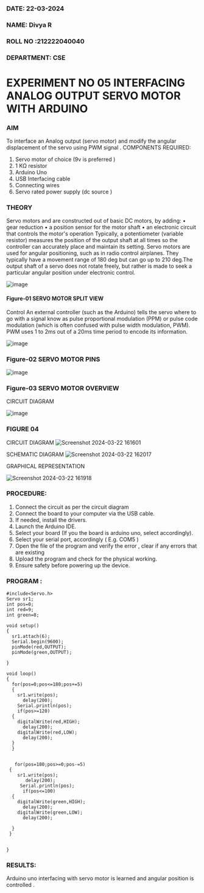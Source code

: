 ###  DATE: 22-03-2024

###  NAME: Divya R
###  ROLL NO :212222040040
###  DEPARTMENT: CSE


# EXPERIMENT NO 05 INTERFACING ANALOG OUTPUT SERVO MOTOR WITH ARDUINO

### AIM
To interface an Analog output (servo motor) and modify the angular displacement of the servo using PWM signal .
COMPONENTS REQUIRED:
1.	Servo motor of choice (9v is preferred )
2.	1 KΩ resistor 
3.	Arduino Uno 
4.	USB Interfacing cable 
5.	Connecting wires 
6.	Servo rated power supply (dc source )


### THEORY
Servo motors and are constructed out of basic DC motors, by adding:
•	 gear reduction
•	 a position sensor for the motor shaft
•	 an electronic circuit that controls the motor's operation
Typically, a potentiometer (variable resistor) measures the position of the output shaft at all times so the controller can accurately place and maintain its setting.
Servo motors are used for angular positioning, such as in radio control airplanes.  They typically have a movement range of 180 deg but can go up to 210 deg.The output shaft of a servo does not rotate freely, but rather is made to seek a particular angular position under electronic control. 


![image](https://user-images.githubusercontent.com/36288975/163544439-1f477927-fcd4-42f0-9ce4-c863fdbf1210.png)



#### Figure-01 SERVO MOTOR SPLIT VIEW 
Control 
An external controller (such as the Arduino) tells the servo where to go with a signal know as pulse proportional modulation (PPM) or pulse code modulation (which is often confused with pulse width modulation, PWM). PWM uses 1 to 2ms out of a 20ms time period to encode its information.
 
 
 ![image](https://user-images.githubusercontent.com/36288975/163544482-3027136f-7135-4f3d-a23f-8dc2fe04194d.png)

### Figure-02 SERVO MOTOR PINS

 ![image](https://user-images.githubusercontent.com/36288975/163544513-ca497421-e6ba-4f91-871f-5cfba77f22a8.png)


### Figure-03 SERVO MOTOR OVERVIEW 

 


 





CIRCUIT DIAGRAM
 
 
 ![image](https://user-images.githubusercontent.com/36288975/163544618-6eb8a7b5-7f1a-428a-8d9f-fd899b145efb.png)

### FIGURE 04 

CIRCUIT DIAGRAM
![Screenshot 2024-03-22 161601](https://github.com/divyadivya10/EXPERIMENT-NO--05-INTERFACING-ANALOG-OUTPUT-SERVO-MOTOR-WITH-ARDUINO-/assets/119560271/638b9adf-4375-4d4a-9247-70845a2b9246)

SCHEMATIC DIAGRAM
![Screenshot 2024-03-22 162017](https://github.com/divyadivya10/EXPERIMENT-NO--05-INTERFACING-ANALOG-OUTPUT-SERVO-MOTOR-WITH-ARDUINO-/assets/119560271/21fe7f6d-6924-4126-983a-d8023c03581b)

GRAPHICAL REPRESENTATION

![Screenshot 2024-03-22 161918](https://github.com/divyadivya10/EXPERIMENT-NO--05-INTERFACING-ANALOG-OUTPUT-SERVO-MOTOR-WITH-ARDUINO-/assets/119560271/9252d0eb-6ede-46a0-a6d3-7c2bb7f0e01b)






### PROCEDURE:
1.	Connect the circuit as per the circuit diagram 
2.	Connect the board to your computer via the USB cable.
3.	If needed, install the drivers.
4.	Launch the Arduino IDE.
5.	Select your board (If you the board is arduino uno, select accordingly).
6.	Select your serial port, accordingly ( E.g. COM5 )
7.	Open the file of the program  and verify the error , clear if any errors that are existing 
8.	Upload the program and check for the physical working. 
9.	Ensure safety before powering up the device.


### PROGRAM :

```
#include<Servo.h>
Servo sr1;
int pos=0;
int red=9;
int green=8;

void setup()
{
  sr1.attach(6);
  Serial.begin(9600);
  pinMode(red,OUTPUT);
  pinMode(green,OUTPUT);
  
}

void loop()
{
  for(pos=0;pos<=180;pos+=5)
  {
    sr1.write(pos);
      delay(200);
    Serial.println(pos);
    if(pos>=120)
  {
    digitalWrite(red,HIGH);
      delay(200);
    digitalWrite(red,LOW);
      delay(200);
  }
  }
    

   for(pos=180;pos>=0;pos-=5)
 {
    sr1.write(pos);
       delay(200);
     Serial.println(pos);
      if(pos<=100)
  {
    digitalWrite(green,HIGH);
      delay(200);
    digitalWrite(green,LOW);
      delay(200);
    
  }
 }
  

}

```
 









### RESULTS: 
Arduino uno interfacing with servo motor is learned and angular position is controlled .
